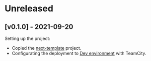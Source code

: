 # Unreleased

## [v0.1.0] - 2021-09-20

Setting up the project:

- Copied the [next-template](https://github.com/DTS-STN/next-template) project.
- Configurating the deployment to [Dev environment](https://sc-digital-centre.bdm-dev.dts-stn.com/) with TeamCity.
